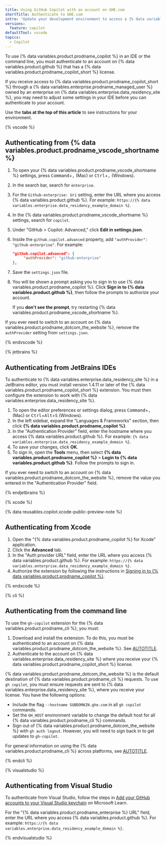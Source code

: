 ```yaml
---
title: Using GitHub Copilot with an account on GHE.com
shortTitle: Authenticate to GHE.com
intro: 'Update your development environment to access a {% data variables.product.prodname_copilot_short %} subscription for an account on {% data variables.enterprise.data_residency_site %}.'
versions:
  feature: copilot
defaultTool: vscode
topics:
  - Copilot
---
```


To use {% data variables.product.prodname_copilot %} in an IDE or the command line, you must authenticate to an account on {% data variables.product.github %} that has a {% data variables.product.prodname_copilot_short %} license.

If you receive access to {% data variables.product.prodname_copilot_short %} through a {% data variables.enterprise.prodname_managed_user %} owned by an enterprise on {% data variables.enterprise.data_residency_site %}, you may need to adjust some settings in your IDE before you can authenticate to your account.

Use the **tabs at the top of this article** to see instructions for your environment.

{% vscode %}

## Authenticating from {% data variables.product.prodname_vscode_shortname %}

1. To open your {% data variables.product.prodname_vscode_shortname %} settings, press <kbd>Command</kbd>+<kbd>,</kbd> (Mac) or <kbd>Ctrl</kbd>+<kbd>,</kbd> (Windows).
1. In the search bar, search for `enterprise`.
1. For the `Github-enterprise: Uri` setting, enter the URL where you access {% data variables.product.github %}. For example: `https://{% data variables.enterprise.data_residency_example_domain %}`.
1. In the {% data variables.product.prodname_vscode_shortname %} settings, search for `copilot`.
1. Under "GitHub > Copilot: Advanced," click **Edit in settings.json**.
1. Inside the `github.copilot.advanced` property, add `"authProvider": "github-enterprise"`. For example:

   ```json copy
   "github.copilot.advanced": {
        "authProvider": "github-enterprise"
   },
   ```

1. Save the `settings.json` file.
1. You will be shown a prompt asking you to sign in to use {% data variables.product.prodname_copilot %}. Click **Sign in to {% data variables.product.github %}**, then follow the prompts to authorize your account.

   If you **don't see the prompt**, try restarting {% data variables.product.prodname_vscode_shortname %}.

If you ever need to switch to an account on {% data variables.product.prodname_dotcom_the_website %}, remove the `authProvider` setting from `settings.json`.

{% endvscode %}

{% jetbrains %}

## Authenticating from JetBrains IDEs

To authenticate to {% data variables.enterprise.data_residency_site %} in a JetBrains editor, you must install version 1.4.11 or later of the {% data variables.product.prodname_copilot_short %} extension. You must then configure the extension to work with {% data variables.enterprise.data_residency_site %}.

1. To open the editor preferences or settings dialog, press <kbd>Command</kbd>+<kbd>,</kbd> (Mac) or <kbd>Ctrl</kbd>+<kbd>Alt</kbd>+<kbd>S</kbd> (Windows).
1. In the left sidebar, expand the "Languages & Frameworks" section, then click **{% data variables.product.prodname_copilot %}**.
1. In the "Authentication Provider" field, enter the hostname where you access {% data variables.product.github %}. For example: `{% data variables.enterprise.data_residency_example_domain %}`.
1. To save your changes, click **OK**.
1. To sign in, open the **Tools** menu, then select **{% data variables.product.prodname_copilot %}** > **Login to {% data variables.product.github %}**. Follow the prompts to sign in.

If you ever need to switch to an account on {% data variables.product.prodname_dotcom_the_website %}, remove the value you entered in the "Authentication Provider" field.

{% endjetbrains %}

{% xcode %}

{% data reusables.copilot.xcode-public-preview-note %}

## Authenticating from Xcode

1. Open the "{% data variables.product.prodname_copilot %} for Xcode" application.
1. Click the **Advanced** tab.
1. In the "Auth provider URL" field, enter the URL where you access {% data variables.product.github %}. For example: `https://{% data variables.enterprise.data_residency_example_domain %}`.
1. Authorize the extension by following the instructions in [Signing in to {% data variables.product.prodname_copilot %}](/copilot/managing-copilot/configure-personal-settings/installing-the-github-copilot-extension-in-your-environment?tool=xcode#signing-in-to-github-copilot).

{% endxcode %}

{% cli %}

## Authenticating from the command line

To use the `gh-copilot` extension for the {% data variables.product.prodname_cli %}, you must:

1. Download and install the extension. To do this, you must be authenticated to an account on {% data variables.product.prodname_dotcom_the_website %}. See [AUTOTITLE](/copilot/managing-copilot/configure-personal-settings/installing-github-copilot-in-the-cli#installing-copilot-in-the-cli).
1. Authenticate to the account on {% data variables.enterprise.data_residency_site %} where you receive your {% data variables.product.prodname_copilot_short %} license.

{% data variables.product.prodname_dotcom_the_website %} is the default destination of {% data variables.product.prodname_cli %} requests. To use `gh copilot`, you must ensure requests are sent to {% data variables.enterprise.data_residency_site %}, where you receive your license. You have the following options:
* Include the flag `--hostname SUBDOMAIN.ghe.com` in all `gh copilot` commands.
* Set the `GH_HOST` environment variable to change the default host for all {% data variables.product.prodname_cli %} commands.
* Sign out of {% data variables.product.prodname_dotcom_the_website %} with `gh auth logout`. However, you will need to sign back in to get updates to `gh-copilot`.

For general information on using the {% data variables.product.prodname_cli %} across platforms, see [AUTOTITLE](/github-cli/github-cli/using-multiple-accounts).

{% endcli %}

{% visualstudio %}

## Authenticating from Visual Studio

To authenticate from Visual Studio, follow the steps in [Add your GitHub accounts to your Visual Studio keychain](https://learn.microsoft.com/en-us/visualstudio/ide/work-with-github-accounts?view=vs-2022#enabling-github-enterprise-accounts) on Microsoft Learn.

For the "{% data variables.product.prodname_enterprise %} URL" field, enter the URL where you access {% data variables.product.github %}. For example: `https://{% data variables.enterprise.data_residency_example_domain %}`.

{% endvisualstudio %}
